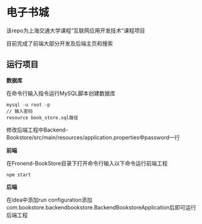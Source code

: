 # 电子书城

该repo为上海交通大学课程“互联网应用开发技术“课程项目

目前完成了前端大部分开发及后端主页和搜索

## 运行项目

**数据库**

在命令行输入指令运行MySQL脚本创建数据库

```
mysql -u root -p
// 输入密码
resource book_store.sql路径
```

修改后端工程中Backend-Bookstore/src/main/resources/application.properties中password一行

**前端**

在Fronend-BookStore目录下打开命令行输入以下命令运行前端工程

```
npm start
```

**后端**

在idea中添加run configuration添加com.bookstore.backendbookstore.BackendBookstoreApplication后即可运行后端工程